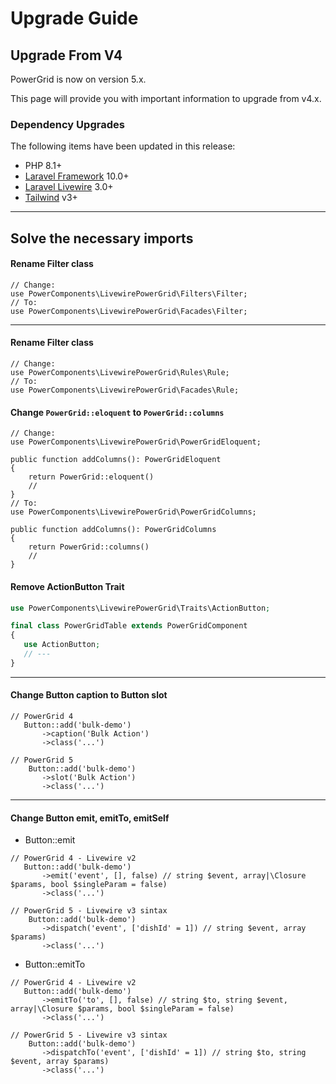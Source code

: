 # Upgrade Guide

## Upgrade From V4

PowerGrid is now on version 5.x.

This page will provide you with important information to upgrade from v4.x.

### Dependency Upgrades

The following items have been updated in this release:

* PHP 8.1+
* [Laravel Framework](https://laravel.com/) 10.0+
* [Laravel Livewire](https://livewire.laravel.com/) 3.0+
* [Tailwind](https://tailwindcss.com/) v3+

---

## Solve the necessary imports

#### Rename Filter class

```php{4}
// Change:
use PowerComponents\LivewirePowerGrid\Filters\Filter;
// To:
use PowerComponents\LivewirePowerGrid\Facades\Filter;
```

---

#### Rename Filter class

```php{4}
// Change:
use PowerComponents\LivewirePowerGrid\Rules\Rule;
// To:
use PowerComponents\LivewirePowerGrid\Facades\Rule;
```

#### Change `PowerGrid::eloquent` to `PowerGrid::columns`

```php{10,14}
// Change:
use PowerComponents\LivewirePowerGrid\PowerGridEloquent;

public function addColumns(): PowerGridEloquent
{
    return PowerGrid::eloquent()
    // 
}
// To:
use PowerComponents\LivewirePowerGrid\PowerGridColumns;

public function addColumns(): PowerGridColumns
{
    return PowerGrid::columns()
    // 
}
```

#### Remove ActionButton Trait

```php
use PowerComponents\LivewirePowerGrid\Traits\ActionButton;

final class PowerGridTable extends PowerGridComponent
{
   use ActionButton;
   // ---
}
```

---

#### Change Button caption to Button slot

```php{8}
// PowerGrid 4
   Button::add('bulk-demo')
       ->caption('Bulk Action')
       ->class('...')
       
// PowerGrid 5
    Button::add('bulk-demo')
       ->slot('Bulk Action')
       ->class('...')
```

---

#### Change Button emit, emitTo, emitSelf

* Button::emit
```php{8}
// PowerGrid 4 - Livewire v2
   Button::add('bulk-demo')
       ->emit('event', [], false) // string $event, array|\Closure $params, bool $singleParam = false)
       ->class('...')
       
// PowerGrid 5 - Livewire v3 sintax
    Button::add('bulk-demo')
       ->dispatch('event', ['dishId' = 1]) // string $event, array $params)
       ->class('...')
```

* Button::emitTo
```php{8}
// PowerGrid 4 - Livewire v2
   Button::add('bulk-demo')
       ->emitTo('to', [], false) // string $to, string $event, array|\Closure $params, bool $singleParam = false)
       ->class('...')
       
// PowerGrid 5 - Livewire v3 sintax
    Button::add('bulk-demo')
       ->dispatchTo('event', ['dishId' = 1]) // string $to, string $event, array $params)
       ->class('...')
```
